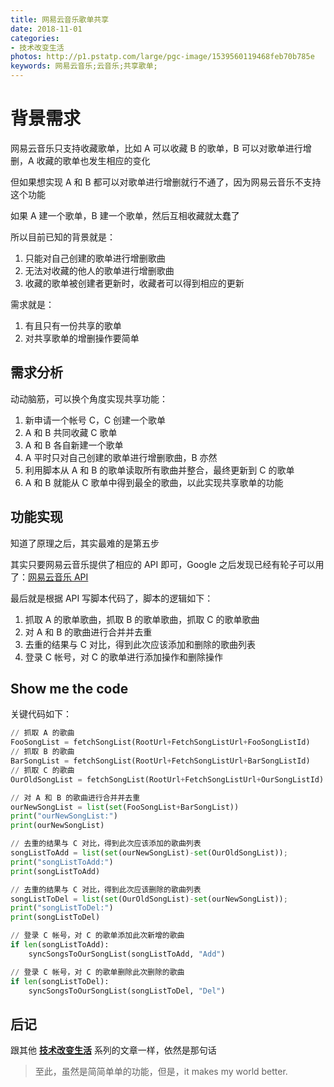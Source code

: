 ```yaml
---
title: 网易云音乐歌单共享
date: 2018-11-01
categories:
- 技术改变生活
photos: http://p1.pstatp.com/large/pgc-image/1539560119468feb70b785e
keywords: 网易云音乐;云音乐;共享歌单;
---
```


# 背景需求
网易云音乐只支持收藏歌单，比如 A 可以收藏 B 的歌单，B 可以对歌单进行增删，A 收藏的歌单也发生相应的变化

但如果想实现 A 和 B 都可以对歌单进行增删就行不通了，因为网易云音乐不支持这个功能

如果 A 建一个歌单，B 建一个歌单，然后互相收藏就太蠢了

所以目前已知的背景就是：

1. 只能对自己创建的歌单进行增删歌曲
2. 无法对收藏的他人的歌单进行增删歌曲
3. 收藏的歌单被创建者更新时，收藏者可以得到相应的更新

需求就是：

1. 有且只有一份共享的歌单
2. 对共享歌单的增删操作要简单

## 需求分析
动动脑筋，可以换个角度实现共享功能：

1. 新申请一个帐号 C，C 创建一个歌单
2. A 和 B 共同收藏 C 歌单
3. A 和 B 各自新建一个歌单
4. A 平时只对自己创建的歌单进行增删歌曲，B 亦然
5. 利用脚本从 A 和 B 的歌单读取所有歌曲并整合，最终更新到 C 的歌单
6. A 和 B 就能从 C 歌单中得到最全的歌曲，以此实现共享歌单的功能

## 功能实现
知道了原理之后，其实最难的是第五步

其实只要网易云音乐提供了相应的 API 即可，Google 之后发现已经有轮子可以用了：[网易云音乐 API](https://github.com/Binaryify/NeteaseCloudMusicApi)

最后就是根据 API 写脚本代码了，脚本的逻辑如下：

1. 抓取 A 的歌单歌曲，抓取 B 的歌单歌曲，抓取 C 的歌单歌曲
2. 对 A 和 B 的歌曲进行合并并去重
3. 去重的结果与 C 对比，得到此次应该添加和删除的歌曲列表
4. 登录 C 帐号，对 C 的歌单进行添加操作和删除操作

## Show me the code
关键代码如下：

```python
// 抓取 A 的歌曲
FooSongList = fetchSongList(RootUrl+FetchSongListUrl+FooSongListId)
// 抓取 B 的歌曲
BarSongList = fetchSongList(RootUrl+FetchSongListUrl+BarSongListId)
// 抓取 C 的歌曲
OurOldSongList = fetchSongList(RootUrl+FetchSongListUrl+OurSongListId)

// 对 A 和 B 的歌曲进行合并并去重
ourNewSongList = list(set(FooSongList+BarSongList))
print("ourNewSongList:")
print(ourNewSongList)

// 去重的结果与 C 对比，得到此次应该添加的歌曲列表
songListToAdd = list(set(ourNewSongList)-set(OurOldSongList));
print("songListToAdd:")
print(songListToAdd)

// 去重的结果与 C 对比，得到此次应该删除的歌曲列表
songListToDel = list(set(OurOldSongList)-set(ourNewSongList));
print("songListToDel:")
print(songListToDel)

// 登录 C 帐号，对 C 的歌单添加此次新增的歌曲
if len(songListToAdd):
	syncSongsToOurSongList(songListToAdd, "Add")

// 登录 C 帐号，对 C 的歌单删除此次删除的歌曲
if len(songListToDel):
	syncSongsToOurSongList(songListToDel, "Del")
```

## 后记
跟其他 [__技术改变生活__](https://norcy.github.io/categories/%E6%8A%80%E6%9C%AF%E6%94%B9%E5%8F%98%E7%94%9F%E6%B4%BB/) 系列的文章一样，依然是那句话

> 至此，虽然是简简单单的功能，但是，it makes my world better.
